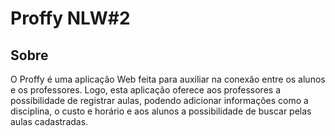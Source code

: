 # Proffy NLW#2 
## Sobre
O Proffy é uma aplicação Web feita para auxiliar na conexão entre os alunos e os professores. 
Logo, esta aplicação oferece aos professores a possibilidade de registrar aulas, podendo adicionar 
informações como a disciplina, o custo e horário e aos alunos a possibilidade de buscar pelas aulas cadastradas.
